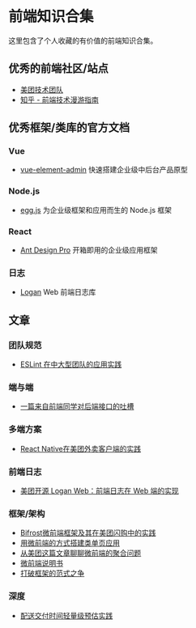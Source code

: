 # 前端知识合集

这里包含了个人收藏的有价值的前端知识合集。

## 优秀的前端社区/站点
- [美团技术团队](https://tech.meituan.com/)
- [知乎 - 前端技术漫游指南](https://zhuanlan.zhihu.com/front-end)

## 优秀框架/类库的官方文档

### Vue

- [vue-element-admin](https://panjiachen.gitee.io/vue-element-admin-site/zh/guide/) 快速搭建企业级中后台产品原型

### Node.js
- [egg.js](https://eggjs.org/zh-cn/intro/) 为企业级框架和应用而生的 Node.js 框架

### React
- [Ant Design Pro](https://pro.ant.design/docs/getting-started-cn) 开箱即用的企业级应用框架

### 日志
- [Logan](https://github.com/Meituan-Dianping/Logan/blob/master/Logan/WebSDK/README.ch.md) Web 前端日志库


## 文章

### 团队规范
- [ESLint 在中大型团队的应用实践](https://tech.meituan.com/2019/08/01/eslint-application-practice-in-medium-and-large-teams.html)

### 端与端
- [一篇来自前端同学对后端接口的吐槽](https://zhuanlan.zhihu.com/p/68435690)

### 多端方案
- [React Native在美团外卖客户端的实践](https://tech.meituan.com/2019/12/19/meituan-mrn-practice.html)

### 前端日志

- [美团开源 Logan Web：前端日志在 Web 端的实现](https://tech.meituan.com/2020/01/09/meituan-logan.html)

### 框架/架构
- [Bifrost微前端框架及其在美团闪购中的实践](https://tech.meituan.com/2019/12/26/meituan-bifrost.html)
- [用微前端的方式搭建类单页应用](https://tech.meituan.com/2018/09/06/fe-tiny-spa.html)
- [从美团这篇文章聊聊微前端的聚合问题](https://zhuanlan.zhihu.com/p/50358444)
- [微前端说明书](https://zhuanlan.zhihu.com/p/82051427)
- [打破框架的范式之争](https://mp.weixin.qq.com/s/0YuYBqD2qWf_EgKMbow1dw)

### 深度
- [配送交付时间轻量级预估实践](https://tech.meituan.com/2019/10/10/distribution-time-prediction-practice.html)
